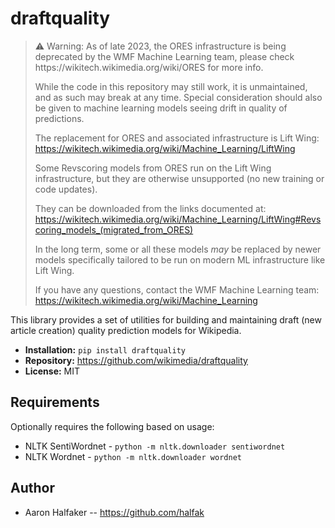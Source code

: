 # draftquality

<blockquote>
⚠️ Warning: As of late 2023, the ORES infrastructure is being deprecated by the
WMF Machine Learning team, please check https://wikitech.wikimedia.org/wiki/ORES for more info.

While the code in this repository may still work, it is unmaintained, and as
such may break at any time. Special consideration should also be given to
machine learning models seeing drift in quality of predictions.

The replacement for ORES and associated infrastructure is Lift Wing:
https://wikitech.wikimedia.org/wiki/Machine_Learning/LiftWing

Some Revscoring models from ORES run on the Lift Wing infrastructure, but they
are otherwise unsupported (no new training or code updates).

They can be downloaded from the links documented at:
https://wikitech.wikimedia.org/wiki/Machine_Learning/LiftWing#Revscoring_models_(migrated_from_ORES)

In the long term, some or all these models *may* be replaced by newer models
specifically tailored to be run on modern ML infrastructure like Lift Wing.

If you have any questions, contact the WMF Machine Learning team:
https://wikitech.wikimedia.org/wiki/Machine_Learning
</blockquote>

This library provides a set of utilities for building and maintaining
draft (new article creation) quality prediction models for Wikipedia.

* **Installation:** ``pip install draftquality``
* **Repository:** https://github.com/wikimedia/draftquality
* **License:** MIT

## Requirements

Optionally requires the following based on usage:

* NLTK SentiWordnet - ``python -m nltk.downloader sentiwordnet``
* NLTK Wordnet - ``python -m nltk.downloader wordnet``

## Author
* Aaron Halfaker -- https://github.com/halfak
